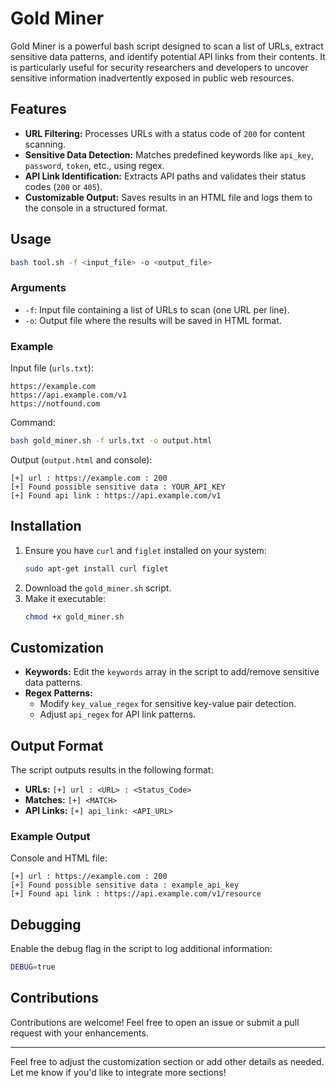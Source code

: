 # Gold Miner

Gold Miner is a powerful bash script designed to scan a list of URLs, extract sensitive data patterns, and identify potential API links from their contents. It is particularly useful for security researchers and developers to uncover sensitive information inadvertently exposed in public web resources.

## Features
- **URL Filtering:** Processes URLs with a status code of `200` for content scanning.
- **Sensitive Data Detection:** Matches predefined keywords like `api_key`, `password`, `token`, etc., using regex.
- **API Link Identification:** Extracts API paths and validates their status codes (`200` or `405`).
- **Customizable Output:** Saves results in an HTML file and logs them to the console in a structured format.

## Usage

```bash
bash tool.sh -f <input_file> -o <output_file>
```

### Arguments
- `-f`: Input file containing a list of URLs to scan (one URL per line).
- `-o`: Output file where the results will be saved in HTML format.

### Example
Input file (`urls.txt`):
```
https://example.com
https://api.example.com/v1
https://notfound.com
```

Command:
```bash
bash gold_miner.sh -f urls.txt -o output.html
```

Output (`output.html` and console):
```
[+] url : https://example.com : 200
[+] Found possible sensitive data : YOUR_API_KEY
[+] Found api link : https://api.example.com/v1
```

## Installation
1. Ensure you have `curl` and `figlet` installed on your system:
   ```bash
   sudo apt-get install curl figlet
   ```
2. Download the `gold_miner.sh` script.
3. Make it executable:
   ```bash
   chmod +x gold_miner.sh
   ```

## Customization
- **Keywords:** Edit the `keywords` array in the script to add/remove sensitive data patterns.
- **Regex Patterns:**
  - Modify `key_value_regex` for sensitive key-value pair detection.
  - Adjust `api_regex` for API link patterns.

## Output Format
The script outputs results in the following format:
- **URLs:** `[+] url : <URL> : <Status_Code>`
- **Matches:** `[+] <MATCH>`
- **API Links:** `[+] api_link: <API_URL>`

### Example Output
Console and HTML file:
```
[+] url : https://example.com : 200
[+] Found possible sensitive data : example_api_key
[+] Found api link : https://api.example.com/v1/resource
```

## Debugging
Enable the debug flag in the script to log additional information:
```bash
DEBUG=true
```

## Contributions
Contributions are welcome! Feel free to open an issue or submit a pull request with your enhancements.

---

Feel free to adjust the customization section or add other details as needed. Let me know if you'd like to integrate more sections!
